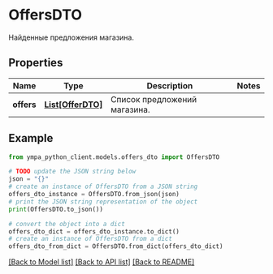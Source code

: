 # OffersDTO

Найденные предложения магазина.

## Properties

Name | Type | Description | Notes
------------ | ------------- | ------------- | -------------
**offers** | [**List[OfferDTO]**](OfferDTO.md) | Список предложений магазина. | 

## Example

```python
from ympa_python_client.models.offers_dto import OffersDTO

# TODO update the JSON string below
json = "{}"
# create an instance of OffersDTO from a JSON string
offers_dto_instance = OffersDTO.from_json(json)
# print the JSON string representation of the object
print(OffersDTO.to_json())

# convert the object into a dict
offers_dto_dict = offers_dto_instance.to_dict()
# create an instance of OffersDTO from a dict
offers_dto_from_dict = OffersDTO.from_dict(offers_dto_dict)
```
[[Back to Model list]](../README.md#documentation-for-models) [[Back to API list]](../README.md#documentation-for-api-endpoints) [[Back to README]](../README.md)


